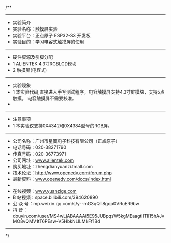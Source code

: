 /**
 ***************************************************************************************************
 * 实验简介
 * 实验名称：触摸屏实验
 * 实验平台：正点原子 ESP32-S3 开发板
 * 实验目的：学习电容式触摸屏的使用

 ***************************************************************************************************
 * 硬件资源及引脚分配
 * 1 ALIENTEK 4.3寸RGBLCD模块
 * 2 触摸屏(电容式)

 ***************************************************************************************************
 * 实验现象
 * 1 本实验代码,直接进入手写测试程序，电容触摸屏支持4.3寸屏模块，支持5点触摸。
     电容触摸屏不需要校准。
 * 
 ***************************************************************************************************
 * 注意事项
 * 1 本实验仅支持0X4342和0X4384型号的RGB屏。
 
 ***********************************************************************************************************
 * 公司名称：广州市星翼电子科技有限公司（正点原子）
 * 电话号码：020-38271790
 * 传真号码：020-36773971
 * 公司网址：www.alientek.com
 * 购买地址：zhengdianyuanzi.tmall.com
 * 技术论坛：http://www.openedv.com/forum.php
 * 最新资料：www.openedv.com/docs/index.html
 * 
 * 在线视频：www.yuanzige.com
 * B 站视频：space.bilibili.com/394620890
 * 公 众 号：mp.weixin.qq.com/s/y--mG3qQT8gop0VRuER9bw
 * 抖    音：douyin.com/user/MS4wLjABAAAAi5E95JUBpqsW5kgMEaagtIITIl15hAJvMO8vQMV1tT6PEsw-V5HbkNLlLMkFf1Bd
 ***********************************************************************************************************
 */